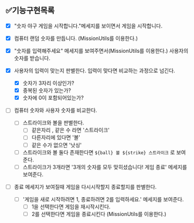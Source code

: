 ## ✅기능구현목록

- [x] "숫자 야구 게임을 시작합니다."메세지를 보이면서 게임을 시작합니다.

- [x] 컴퓨터 랜덤 숫자를 만듭니다. (MissionUtils를 이용한다.)

- [x] "숫자를 입력해주세요" 메세지를 보여주면서(MissionUtils를 이용한다.) 사용자의 숫자를 받습니다.
  
- [x] 사용자의 입력이 맞는지 판별한다. 입력이 맞다면 비교하는 과정으로 넘긴다.
  - [x] 숫자가 3자리 이상인가?
  - [x] 중복된 숫자가 있는가?
  - [x] 숫자에 0이 포함되어있는가?

- [ ] 컴퓨터 숫자와 사용자 숫자를 비교한다.
  - [ ] 스트라이크와 볼을 판별한다.
    - [ ] 같은자리 , 같은 수 라면 '스트라이크'
    - [ ] 다른자리에 있다면  '볼'
    - [ ] 같은 수가 없으면 '낫싱'
  - [ ] 스트라이크와 볼 둘다 존재한다면 `${ball} 볼 ${strike} 스트라이크` 로 보여준다.
  - [ ] 스트라이크가 3개라면 '3개의 숫자를 모두 맞히셨습니다! 게임 종료' 메세지를 보여준다.

- [ ] 종료 메세지가 보여질때 게임을 다시시작할지 종료할지를 판별한다.
  - [ ] '게임을 새로 시작하려면 1, 종료하려면 2를 입력하세요.' 메세지를 보여준다.
    - [ ] 1을 선택한다면 게임을 재시작시킨다.
    - [ ] 2를 선택한다면 게임을 종료시킨다 (MissionUtils를 이용한다.)
